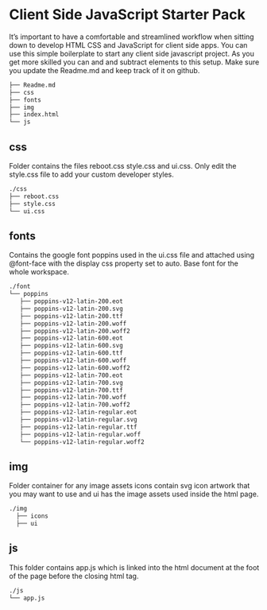# Client Side JavaScript Starter Pack
It’s important to have a comfortable and streamlined workflow when sitting down to develop HTML CSS and JavaScript for client side apps. You can use this simple boilerplate to start any client side javascript project. As you get more skilled you can and and subtract elements to this setup. Make sure you update the Readme.md  and keep track of it on github.


 ```bash
├── Readme.md
├── css
├── fonts
├── img
├── index.html
└── js

```

## css ##
Folder contains the files reboot.css style.css and ui.css. Only edit the style.css file to add your custom developer styles.
```bash
./css
├── reboot.css
├── style.css
└── ui.css
```

## fonts ##
Contains the google font poppins used in the ui.css file and attached using @font-face with the display css property set to auto. Base font for the whole workspace.
```bash
./font
└── poppins
   ├── poppins-v12-latin-200.eot
   ├── poppins-v12-latin-200.svg
   ├── poppins-v12-latin-200.ttf
   ├── poppins-v12-latin-200.woff
   ├── poppins-v12-latin-200.woff2
   ├── poppins-v12-latin-600.eot
   ├── poppins-v12-latin-600.svg
   ├── poppins-v12-latin-600.ttf
   ├── poppins-v12-latin-600.woff
   ├── poppins-v12-latin-600.woff2
   ├── poppins-v12-latin-700.eot
   ├── poppins-v12-latin-700.svg
   ├── poppins-v12-latin-700.ttf
   ├── poppins-v12-latin-700.woff
   ├── poppins-v12-latin-700.woff2
   ├── poppins-v12-latin-regular.eot
   ├── poppins-v12-latin-regular.svg
   ├── poppins-v12-latin-regular.ttf
   ├── poppins-v12-latin-regular.woff
   └── poppins-v12-latin-regular.woff2
```

## img ##
Folder container for any image assets icons contain svg icon artwork that you may want to use and ui has the image assets used inside the html page.
```bash
./img
  ├── icons
  ├── ui
```


## js ##
This folder contains app.js which is linked into the html document at the foot of the page before the closing html tag.

```bash
./js
└── app.js
```





